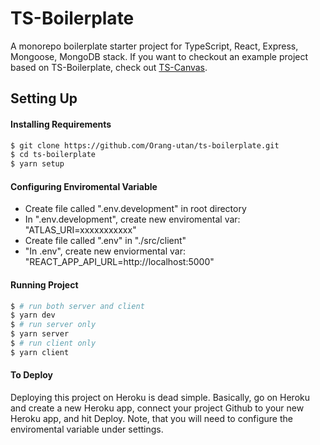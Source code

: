 # TS-Boilerplate

A monorepo boilerplate starter project for TypeScript, React, Express, Mongoose, MongoDB stack. If you want to checkout an example project based on TS-Boilerplate, check out [TS-Canvas](https://github.com/orang-utan/ts-canvas).

## Setting Up

#### Installing Requirements

```bash
$ git clone https://github.com/Orang-utan/ts-boilerplate.git
$ cd ts-boilerplate
$ yarn setup
```

#### Configuring Enviromental Variable

- Create file called ".env.development" in root directory
- In ".env.development", create new enviromental var: "ATLAS_URI=xxxxxxxxxxx"
- Create file called ".env" in "./src/client"
- "In .env", create new enviormental var: "REACT_APP_API_URL=http://localhost:5000"

#### Running Project

```bash
$ # run both server and client
$ yarn dev
$ # run server only
$ yarn server
$ # run client only
$ yarn client
```

#### To Deploy

Deploying this project on Heroku is dead simple. Basically, go on Heroku and create a new Heroku app, connect your project Github to your new Heroku app, and hit Deploy. Note, that you will need to configure the enviromental variable under settings.
